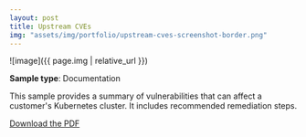 ```yaml
---
layout: post
title: Upstream CVEs
img: "assets/img/portfolio/upstream-cves-screenshot-border.png"
---
```

![image]({{ page.img | relative_url }})

**Sample type**: Documentation

This sample provides a summary of vulnerabilities that can affect a customer's Kubernetes cluster. It includes recommended remediation steps. 

<a href="https://raw.githubusercontent.com/bunnnnnnn/bunnnnnnn.github.io/main/_portfolio/vmware-cve.pdf" download>Download the PDF</a>
